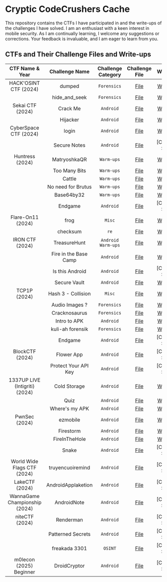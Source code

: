 # Cryptic CodeCrushers Cache

This repository contains the CTFs I have participated in and the write-ups of the challenges I have solved. I am an enthusiast with a keen interest in mobile security. As I am continually learning, I welcome any suggestions or corrections. Your feedback is invaluable, and I am eager to learn from you.

## CTFs and Their Challenge Files and Write-ups
| CTF Name & Year | Challenge Name | Challenge Category | Challenge File | Write-up |
|:--------:|:---------------:|:------------------:|:--------------:|:-------:|
| HACK'OSINT CTF (2024) | dumped | `Forensics` | [File](HACK%27OSINT%20CTF%20-%20IITK%20%282024%29%2Fdumped%2FFiles%2Fdump.bin.zip) | [Write-up](HACK%27OSINT%20CTF%20-%20IITK%20%282024%29%2Fdumped%2FWrite-Up.md) |
|| hide_and_seek | `Forensics` | [File](HACK%27OSINT%20CTF%20-%20IITK%20%282024%29%2Fhide_and_seek%2FFiles%2Fmystery.zip) | [Write-up](HACK%27OSINT%20CTF%20-%20IITK%20%282024%29%2Fhide_and_seek%2FWrite-Up.md) |
| Sekai CTF (2024) | Crack Me | `Android` | [File](SekaiCTF%20%282024%29%2FCrack%20Me%2FFiles%2FCrackMe.apk) | [Write-up](SekaiCTF%20%282024%29%2FCrack%20Me%2FWrite-Up.md) |
|| Hijacker | `Android` | [File](SekaiCTF%20%282024%29/Hijacker/Files/secure_app.apk) | [Write-up](SekaiCTF%20%282024%29/Hijacker/Write-Up.md) |
| CyberSpace CTF (2024) | login | `Android` | [File](CyberSpace%20CTF%20%282024%29%2Flogin%2FFiles%2Flogin.apk) | [Write-up](CyberSpace%20CTF%20%282024%29%2Flogin%2FWrite-Up.md) |
|| Secure Notes | `Android` | [File](CyberSpace%20CTF%20%282024%29%2FSecure%20Notes%2FFiles%2Fsecurenotes.apk) | [Coming-Soon] |
| Huntress (2024) | MatryoshkaQR | `Warm-ups` | [File](Huntress%20%282024%29%2FMatryoshkaQR%2FFiles%2Fqrcode.png) | [Write-up](Huntress%20%282024%29%2FMatryoshkaQR/Write-Up.md) |
|| Too Many Bits | `Warm-ups` | [File](Huntress%20%282024%29%2FToo%20Many%20Bits/File.txt) | [Write-up](Huntress%20%282024%29%2FToo%20Many%20Bits/Write-Up.md) |
|| Cattle | `Warm-ups` | [File](Huntress%20%282024%29%2FCattle/Files/cattle) | [Write-up](Huntress%20%282024%29%2FCattle/Write-Up.md) |
|| No need for Brutus | `Warm-ups` | [File](Huntress%20%282024%29%2FNo%20need%20for%20Brutus/Files/No%20need%20for%20Brutus.txt) | [Write-up](Huntress%20%282024%29%2FNo%20need%20for%20Brutus/Write-Up.md) |
|| Base64by32 | `Warm-ups` | [File](Huntress%20%282024%29%2FBase64by32/Files/base64by32.txt) | [Write-up](Huntress%20%282024%29%2FBase64by32/Write-Up.md) |
|| Endgame | `Android` | [File](TCP1P%20%282024%29%2FEndgame%2FFiles%2Fapp-release_signed.apk) | [Coming-Soon] |
| Flare-On11 (2024) | frog | `Misc` | [File](Flare-On11%20%282024%29%2Ffrog%2FFiles%2Ffrog.7z) | [Write-up](Flare-On11%20%282024%29%2Ffrog/Write-Up.md) |
|| checksum | `re` | [File](Flare-On11%20%282024%29%2Fchecksum%2FFiles%2Fchecksum.7z) | [Write-up](Flare-On11%20%282024%29%2Fchecksum/Write-Up.md) |
| IRON CTF (2024) | TreasureHunt | `Android` `Warm-ups` | [File](IRON%20CTF%20%282024%29%2FTreasureHunt%2FFiles%2FTreasureHunt.apk) | [Write-up](IRON%20CTF%20%282024%29%2FTreasureHunt/Write-Up.md) |
|| Fire in the Base Camp | `Android` | [File](IRON%20CTF%20%282024%29%2FFire%20in%20the%20Base%20Camp/Files/Fire_in_the_Base_Camp.apk) | [Write-up](IRON%20CTF%20%282024%29%2FFire%20in%20the%20Base%20Camp/Write-Up.md) |
|| Is this Android | `Android` | [File](IRON%20CTF%20%282024%29%2FIs%20this%20Android/Files/Calculator.apk) | [Coming-Soon] |
|| Secure Vault | `Android` | [File](IRON%20CTF%20%282024%29%2FSecure%20Vault/Files/secure_vault.apk) | [Write-up](IRON%20CTF%20%282024%29%2FSecure%20Vault/Write-Up.md) |
| TCP1P (2024) | Hash 3 - Collision | `Misc` | [File](TCP1P%20%282024%29%2FHash%203%20-%20Collision%2FFiles%2Fserver.py) | [Write-up](TCP1P%20%282024%29%2FHash%203%20-%20Collision/Write-Up.md) |
|| Audio Images ? | `Forensics` | [File](TCP1P%20%282024%29%2FAudio%20Images%20%3F%2FFiles%2Fextracted_at_0x27766.wav) | [Write-up](TCP1P%20%282024%29%2FAudio%20Images%20%3F%2FWrite-Up.md) |
|| Cracknosaurus | `Forensics` | [File](TCP1P%20%282024%29%2FCracknosaurus/Files/flag.zip) | [Write-up](TCP1P%20%282024%29%2FCracknosaurus/Write-Up.md) |
|| Intro to APK | `Android` | [File](TCP1P%20%282024%29%2FIntro%20to%20APK/Files/alex_app.apk) | [Write-up](TCP1P%20%282024%29%2FIntro%20to%20APK/Write-Up.md) |
|| kuli-ah forensik | `Forensics` | [File](TCP1P%20%282024%29%2Fkuli-ah%20forensik/Files/kobokanaeruluvluv.jpg) | [Write-up](TCP1P%20%282024%29%2Fkuli-ah%20forensik/Write-Up.md) |
|| Endgame | `Android` | [File](TCP1P%20%282024%29%2FEndgame/Files/app-release_signed.apk) | [Coming-Soon] |
| BlockCTF (2024) | Flower App | `Android` | [File](BlockCTF%20%282024%29%2FFlower%20App%2FFiles%2Fflowerapp.app) | [Coming-Soon] |
|| Protect Your API Key | `Android` | [File](BlockCTF%20%282024%29%2FProtect%20Your%20API%20Key/Files/app.apk) | [Coming-Soon] |
| 1337UP LIVE (Intigriti) (2024) | Cold Storage | `Android` | [File](1337UP%20LIVE%20%28Intigriti%29%20%282024%29%2FCold%20Storage%2FFiles%2Fcryptovault.apk) | [Write-up](1337UP%20LIVE%20%28Intigriti%29%20%282024%29%2FCold%20Storage/Write-Up.md) |
|| Quiz | `Android` | [File](1337UP%20LIVE%20%28Intigriti%29%20%282024%29%2FQuiz/Files/quiz.apk) | [Write-up](1337UP%20LIVE%20%28Intigriti%29%20%282024%29%2FQuiz/Write-Up.md) |
|| Where's my APK | `Android` | [File](1337UP%20LIVE%20%28Intigriti%29%20%282024%29%2FWhere%27s%20my%20APK%3F%2FFiles%2Fapp-release.aab) | [Write-up](1337UP%20LIVE%20%28Intigriti%29%20%282024%29%2FWhere%27s%20my%20APK%3F/Write-Up.md) |
| PwnSec (2024) | ezmobile | `Android` | [File](PwnSec%20%282024%29%2Fezmobile%2FFiles%2Fezmobile.apk) | [Write-up](PwnSec%20%282024%29%2Fezmobile/Write-Up.md) |
|| Firestorm | `Android` | [File](PwnSec%20%282024%29%2FFirestorm%2FFiles%2FFireStorm.apk) | [Write-up](PwnSec%20%282024%29%2FFirestorm/Write-Up.md) |
|| FireInTheHole | `Android` | [File](PwnSec%20%282024%29%2FFireInTheHole/Files/FireInTheHole.apk) | [Write-up](PwnSec%20%282024%29%2FFireInTheHole/Write-Up.md) |
|| Snake | `Android` | [File](PwnSec%20%282024%29%2FSnake%2FFiles%2Fsnake.apk) | [Coming-Soon] |
| World Wide Flags CTF (2024) | truyencuoiremind | `Android` | [File](World%20Wide%20Flags%20%282024%29%2Ftruyencuoiremind%2FFiles%2Ftruyencuoiremind_wwf.apk) | [Coming-Soon] |
| LakeCTF (2024) | AndroidApplaketion | `Android` | [File](LakeCTF%20%282024%29%2FAndroidApplaketion%2FFiles%2FAndroidApplaketion.apk) | [Coming-Soon] |
| WannaGame Championship (2024) | AndroidNote | `Android` | [File](WannaGame%20Championship%20%282024%29%2FAndroid%20Note%2FFiles%2FAndroidNote.apk.zst) | [Coming-Soon] |
| niteCTF (2024) | Renderman | `Android` | [File](niteCTF%20%282024%29%2FRenderman%2FFiles%2Fhandout.zip) | [Coming-Soon] |
|| Patterned Secrets | `Android` | [File](niteCTF%20%282024%29%2FPatterned%20Secrets%2FFiles%2Fchall.avd.zip) | [Coming-Soon] |
|| freakada 3301 | `OSINT` | [File](niteCTF%20%282024%29%2Ffreakada%203301%2FFiles%2Ffreakada_3301_message.png) | [Coming-Soon] |
| m0lecon (2025) Beginner | DroidCryptor | `Android` | [File](m0lecon%20%282025%29%20Beginner%2FDroidCryptor%2FFiles%2Fapp-debug.apk) | [Coming-Soon] |